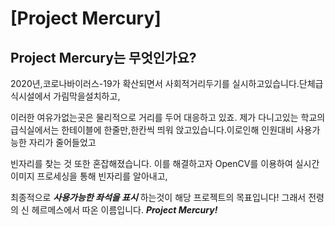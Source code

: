 # [Project Mercury]
## Project Mercury는 무엇인가요?
2020년,코로나바이러스-19가 확산되면서 사회적거리두기를 실시하고있습니다.단체급식시설에서 가림막을설치하고,

이러한 여유가없는곳은 물리적으로 거리를 두어 대응하고 있죠.
제가 다니고있는 학교의 급식실에서는 한테이블에 한줄만,한칸씩 띄워 앉고있습니다.이로인해 인원대비 사용가능한 자리가 줄어들었고 

빈자리를 찾는 것 또한 혼잡해졌습니다.
이를 해결하고자 OpenCV를 이용하여 실시간 이미지 프로세싱을 통해 빈자리를 알아내고,

최종적으로 ***사용가능한 좌석을 표시*** 하는것이 해당 프로젝트의 목표입니다!
그래서 전령의 신 헤르메스에서 따온 이름입니다. ***Project Mercury!***

